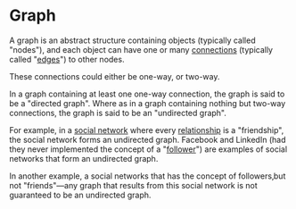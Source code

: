 # Graph

A graph is an abstract structure containing objects (typically called "nodes"), and each object can have one or many [connections](/docs/glossary/connection) (typically called "[edges](/docs/glossary/edge-graph-theory)") to other nodes.

These connections could either be one-way, or two-way.

In a graph containing at least one one-way connection, the graph is said to be a "directed graph". Where as in a graph containing nothing but two-way connections, the graph is said to be an "undirected graph".

For example, in a [social network](/docs/glossary/social-network) where every [relationship](/docs/glossary/relationship) is a "friendship", the social network forms an undirected graph. Facebook and LinkedIn (had they never implemented the concept of a "[follower](/docs/glossary/follower)") are examples of social networks that form an undirected graph.

In another example, a social networks that has the concept of followers‚but not "friends"—any graph that results from this social network is not guaranteed to be an undirected graph.